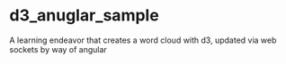 d3_anuglar_sample
=================

A learning endeavor that creates a word cloud with d3, updated via web sockets by way of angular
